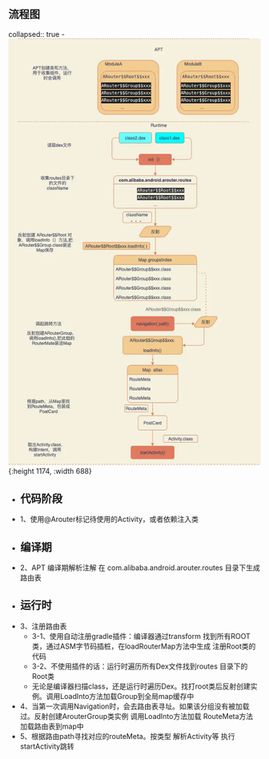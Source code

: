 ## 流程图
collapsed:: true
	- ![image.png](../assets/image_1684413203491_0.png){:height 1174, :width 688}
- ## 代码阶段
- 1、使用@Arouter标记待使用的Activity，或者依赖注入类
- ## 编译期
- 2、APT 编译期解析注解  在 com.alibaba.android.arouter.routes 目录下生成路由表
- ## 运行时
- 3、注册路由表
	- 3-1、使用自动注册gradle插件：编译器通过transform 找到所有ROOT类，通过ASM字节码插桩，在loadRouterMap方法中生成 注册Root类的代码
	- 3-2、不使用插件的话：运行时遍历所有Dex文件找到routes 目录下的Root类
	- 无论是编译器扫描class，还是运行时遍历Dex。找打root类后反射创建实例。调用LoadInto方法加载Group到全局map缓存中
- 4、当第一次调用Navigation时，会去路由表寻址。如果该分组没有被加载过。反射创建ArouterGroup类实例 调用LoadInto方法加载 RouteMeta方法 加载路由表到map中
- 5、根据路由path寻找对应的routeMeta。按类型 解析Activity等 执行startActivity跳转